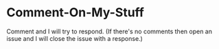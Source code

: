 # Comment-On-My-Stuff
Comment and I will try to respond. (If there's no comments then open an issue and I will close the issue with a response.)
